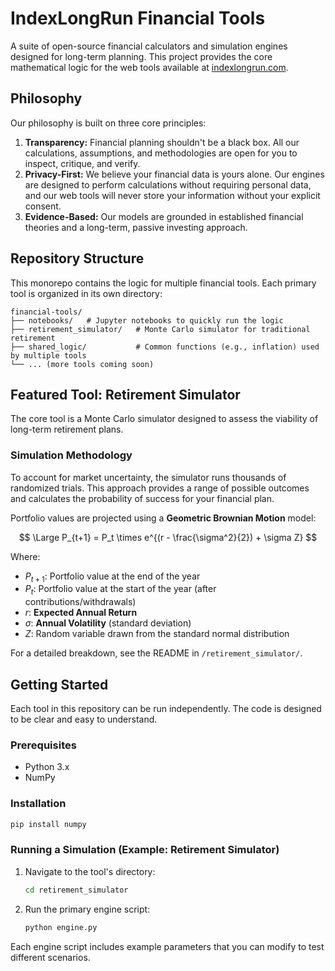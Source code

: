 
# IndexLongRun Financial Tools

A suite of open-source financial calculators and simulation engines designed for long-term planning. This project provides the core mathematical logic for the web tools available at [indexlongrun.com](https://www.indexlongrun.com).

## Philosophy

Our philosophy is built on three core principles:

1. **Transparency:** Financial planning shouldn't be a black box. All our calculations, assumptions, and methodologies are open for you to inspect, critique, and verify.
2. **Privacy-First:** We believe your financial data is yours alone. Our engines are designed to perform calculations without requiring personal data, and our web tools will never store your information without your explicit consent.
3. **Evidence-Based:** Our models are grounded in established financial theories and a long-term, passive investing approach.


## Repository Structure

This monorepo contains the logic for multiple financial tools. Each primary tool is organized in its own directory:

```
financial-tools/
├── notebooks/   # Jupyter notebooks to quickly run the logic
├── retirement_simulator/   # Monte Carlo simulator for traditional retirement
├── shared_logic/           # Common functions (e.g., inflation) used by multiple tools
└── ... (more tools coming soon)
```


## Featured Tool: Retirement Simulator

The core tool is a Monte Carlo simulator designed to assess the viability of long-term retirement plans.

### Simulation Methodology

To account for market uncertainty, the simulator runs thousands of randomized trials. This approach provides a range of possible outcomes and calculates the probability of success for your financial plan.

Portfolio values are projected using a **Geometric Brownian Motion** model:

$$
\Large P_{t+1} = P_t \times e^{(r - \frac{\sigma^2}{2}) + \sigma Z}
$$

Where:

- $P_{t+1}$: Portfolio value at the end of the year
- $P_t$: Portfolio value at the start of the year (after contributions/withdrawals)
- $r$: **Expected Annual Return**
- $\sigma$: **Annual Volatility** (standard deviation)
- $Z$: Random variable drawn from the standard normal distribution

For a detailed breakdown, see the README in `/retirement_simulator/`.


## Getting Started

Each tool in this repository can be run independently. The code is designed to be clear and easy to understand.

### Prerequisites

- Python 3.x
- NumPy

### Installation

```bash
pip install numpy
```

### Running a Simulation (Example: Retirement Simulator)

1. Navigate to the tool's directory:
	```bash
	cd retirement_simulator
	```
2. Run the primary engine script:
	```bash
	python engine.py
	```

Each engine script includes example parameters that you can modify to test different scenarios.
